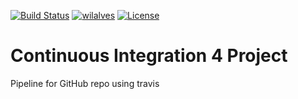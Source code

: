 [![Build Status](https://travis-ci.com/wilalves/ContinuousIntegration4Project.svg?branch=wra-dev)](https://travis-ci.com/github/wilalves/ContinuousIntegration4Project)
[![wilalves](https://circleci.com/gh/wilalves/ContinuousIntegration4Project.svg?style=svg)](https://app.circleci.com/pipelines/github/wilalves)
[![License](https://img.shields.io/badge/license-Apache-blue)](https://opensource.org/licenses/Apache-2.0)


# Continuous Integration 4 Project
Pipeline for GitHub repo using travis
